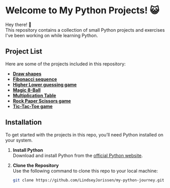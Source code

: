 # Welcome to My Python Projects! 😺

Hey there! 👋  
This repository contains a collection of small Python projects and exercises I've been working on while learning Python.



## Project List

Here are some of the projects included in this repository:

- [**Draw shapes**](Projects/Draw%20Shapes)
- [**Fibonacci sequence**](Projects/Fibonacci%20sequence)
- [**Higher Lower guessing game**](Projects/Higher%20Lower)
- [**Magic 8-Ball**](Projects/Magic%208-Ball)
- [**Multiplication Table**](Projects/Multiplication%20Table)
- [**Rock Paper Scissors game**](Projects/Rock%20Paper%20Scissors)
- [**Tic-Tac-Toe game**](Projects/Tic-Tac-Toe)



## Installation

To get started with the projects in this repo, you’ll need Python installed on your system.  

1. **Install Python**  
   Download and install Python from the [official Python website](https://www.python.org/).  

2. **Clone the Repository**  
   Use the following command to clone this repo to your local machine:  
   ```bash
   git clone https://github.com/LindseyJorissen/my-python-journey.git

